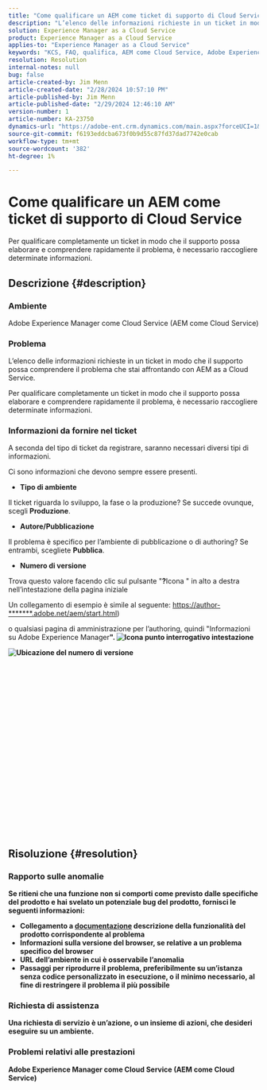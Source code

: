 ```yaml
---
title: "Come qualificare un AEM come ticket di supporto di Cloud Service"
description: "L’elenco delle informazioni richieste in un ticket in modo che il supporto possa comprendere il problema che stai affrontando con AEM as a Cloud Service."
solution: Experience Manager as a Cloud Service
product: Experience Manager as a Cloud Service
applies-to: "Experience Manager as a Cloud Service"
keywords: "KCS, FAQ, qualifica, AEM come Cloud Service, Adobe Experience Manager come Cloud Service, ticket di supporto"
resolution: Resolution
internal-notes: null
bug: false
article-created-by: Jim Menn
article-created-date: "2/28/2024 10:57:10 PM"
article-published-by: Jim Menn
article-published-date: "2/29/2024 12:46:10 AM"
version-number: 1
article-number: KA-23750
dynamics-url: "https://adobe-ent.crm.dynamics.com/main.aspx?forceUCI=1&pagetype=entityrecord&etn=knowledgearticle&id=adec3aae-8cd6-ee11-9079-6045bd006268"
source-git-commit: f6193eddcba673f0b9d55c87fd37dad7742e0cab
workflow-type: tm+mt
source-wordcount: '382'
ht-degree: 1%

---
```


# Come qualificare un AEM come ticket di supporto di Cloud Service


Per qualificare completamente un ticket in modo che il supporto possa elaborare e comprendere rapidamente il problema, è necessario raccogliere determinate informazioni.

## Descrizione {#description}


### Ambiente

Adobe Experience Manager come Cloud Service (AEM come Cloud Service)

### Problema

L’elenco delle informazioni richieste in un ticket in modo che il supporto possa comprendere il problema che stai affrontando con AEM as a Cloud Service.

Per qualificare completamente un ticket in modo che il supporto possa elaborare e comprendere rapidamente il problema, è necessario raccogliere determinate informazioni.

### Informazioni da fornire nel ticket

A seconda del tipo di ticket da registrare, saranno necessari diversi tipi di informazioni.

Ci sono informazioni che devono sempre essere presenti.

- <b>Tipo di ambiente</b>


Il ticket riguarda lo sviluppo, la fase o la produzione? Se succede ovunque, scegli <b>Produzione</b>.

- <b>Autore/Pubblicazione</b>


Il problema è specifico per l’ambiente di pubblicazione o di authoring? Se entrambi, scegliete <b>Pubblica</b>.

- <b>Numero di versione</b>


Trova questo valore facendo clic sul pulsante &quot;<b>?</b>Icona &quot; in alto a destra nell’intestazione della pagina iniziale

Un collegamento di esempio è simile al seguente: [https://author-\*\*\*\*\*\*\*.adobe.net/aem/start.html](https://author-&lt;b>&lt;/b>&lt;b>.adobe.net/aem/start.html))

o qualsiasi pagina di amministrazione per l’authoring, quindi &quot;</b>Informazioni su Adobe Experience Manager<b>&quot;.
![Icona punto interrogativo intestazione](https://helpx.adobe.com/content/dam/help/en/experience-manager/kb/how-to-fully-qualify-an-AEM-as-a-cloud-service-ticket/jcr_content/main-pars/image/question_mark_topheader.jpg.img.jpg "question_mark_topheader")

![Ubicazione del numero di versione](https://helpx.adobe.com/content/dam/help/en/experience-manager/kb/how-to-fully-qualify-an-AEM-as-a-cloud-service-ticket/jcr_content/main-pars/image_23429537/release_number.jpg.img.jpg "numero_versione")

<br><br><br><br><br> <br><br><br><br><br><br><br><br><br><br><br> <br><br><br><br>

## Risoluzione {#resolution}


### Rapporto sulle anomalie

Se ritieni che una funzione non si comporti come previsto dalle specifiche del prodotto e hai svelato un potenziale bug del prodotto, fornisci le seguenti informazioni:

- Collegamento a [documentazione](https://experienceleague.adobe.com/docs/?lang=it) descrizione della funzionalità del prodotto corrispondente al problema
- Informazioni sulla versione del browser, se relative a un problema specifico del browser
- URL dell’ambiente in cui è osservabile l’anomalia
- Passaggi per riprodurre il problema, preferibilmente su un’istanza senza codice personalizzato in esecuzione, o il minimo necessario, al fine di restringere il problema il più possibile




### Richiesta di assistenza

Una richiesta di servizio è un’azione, o un insieme di azioni, che desideri eseguire su un ambiente.

### Problemi relativi alle prestazioni

Adobe Experience Manager come Cloud Service (AEM come Cloud Service)
